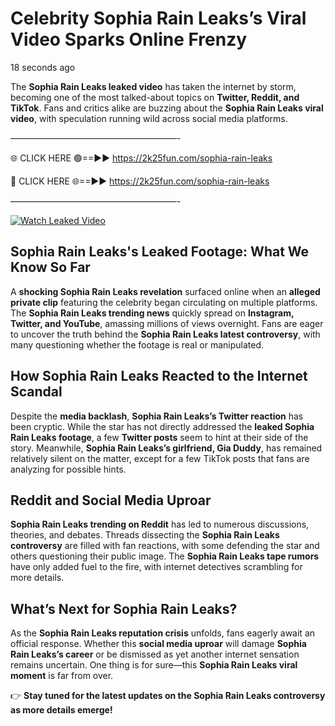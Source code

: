 # Celebrity Sophia Rain Leaks’s Viral Video Sparks Online Frenzy

18 seconds ago

The **Sophia Rain Leaks leaked video** has taken the internet by storm, becoming one of the most talked-about topics on **Twitter, Reddit, and TikTok**. Fans and critics alike are buzzing about the **Sophia Rain Leaks viral video**, with speculation running wild across social media platforms.

———————————————————-

🌐 CLICK HERE 🟢==►► https://2k25fun.com/sophia-rain-leaks

🔴 CLICK HERE 🌐==►► https://2k25fun.com/sophia-rain-leaks

———————————————————-

[![Watch Leaked Video](https://miro.medium.com/v2/resize:fit:828/format:webp/1*cilzJN44JGOrTw9NJCrNHA.gif "Watch Leaked Video")](https://2k25fun.com/sophia-rain-leaks)

## **Sophia Rain Leaks's Leaked Footage: What We Know So Far**  
A **shocking Sophia Rain Leaks revelation** surfaced online when an **alleged private clip** featuring the celebrity began circulating on multiple platforms. The **Sophia Rain Leaks trending news** quickly spread on **Instagram, Twitter, and YouTube**, amassing millions of views overnight. Fans are eager to uncover the truth behind the **Sophia Rain Leaks latest controversy**, with many questioning whether the footage is real or manipulated.  

## **How Sophia Rain Leaks Reacted to the Internet Scandal**  
Despite the **media backlash**, **Sophia Rain Leaks’s Twitter reaction** has been cryptic. While the star has not directly addressed the **leaked Sophia Rain Leaks footage**, a few **Twitter posts** seem to hint at their side of the story. Meanwhile, **Sophia Rain Leaks’s girlfriend, Gia Duddy**, has remained relatively silent on the matter, except for a few TikTok posts that fans are analyzing for possible hints.  

## **Reddit and Social Media Uproar**  
**Sophia Rain Leaks trending on Reddit** has led to numerous discussions, theories, and debates. Threads dissecting the **Sophia Rain Leaks controversy** are filled with fan reactions, with some defending the star and others questioning their public image. The **Sophia Rain Leaks tape rumors** have only added fuel to the fire, with internet detectives scrambling for more details.  

## **What’s Next for Sophia Rain Leaks?**  
As the **Sophia Rain Leaks reputation crisis** unfolds, fans eagerly await an official response. Whether this **social media uproar** will damage **Sophia Rain Leaks’s career** or be dismissed as yet another internet sensation remains uncertain. One thing is for sure—this **Sophia Rain Leaks viral moment** is far from over.  

👉 **Stay tuned for the latest updates on the Sophia Rain Leaks controversy as more details emerge!**  